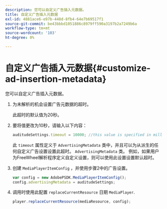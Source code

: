 ```yaml
---
description: 您可以自定义广告插入元数据。
title: 自定义广告插入元数据
exl-id: 4881ace6-e97b-448d-8fb4-64e7b69517f1
source-git-commit: be43bbbd1051886c8979ff590a3197b2a7249b6a
workflow-type: tm+mt
source-wordcount: '103'
ht-degree: 0%

---
```


# 自定义广告插入元数据{#customize-ad-insertion-metadata}

您可以自定义广告插入元数据。

1. 为未解析的机会设置广告元数据的超时。

   此超时的默认值为20秒。
1. 要将值更改为10秒，请输入以下内容：

   ```js
   auditudeSettings.timeout = 10000; //this value is specified in milliseconds
   ```

   此 `timeout` 属性定义于 `AdvertisingMetadata` 类中，并且可以为从派生的任何自定义广告设置设置此超时。 `AdvertisingMetadata` 类。 例如，如果用户为FreeWheel解析程序定义自定义设置，则可以使用此设置设置默认超时。

1. 创建 `MediaPlayerItemConfig` ，并使用步骤2中的广告设置。

   ```js
   var config = new AdobePSDK.MediaPlayerItemConfig(); 
   config.advertisingMetadata = auditudeSettings;
   ```

1. 调用时使用此配置 `replaceCurrentResource` 日期 `MediaPlayer`.

   ```js
   player.replaceCurrentResource(mediaResource, config);
   ```
